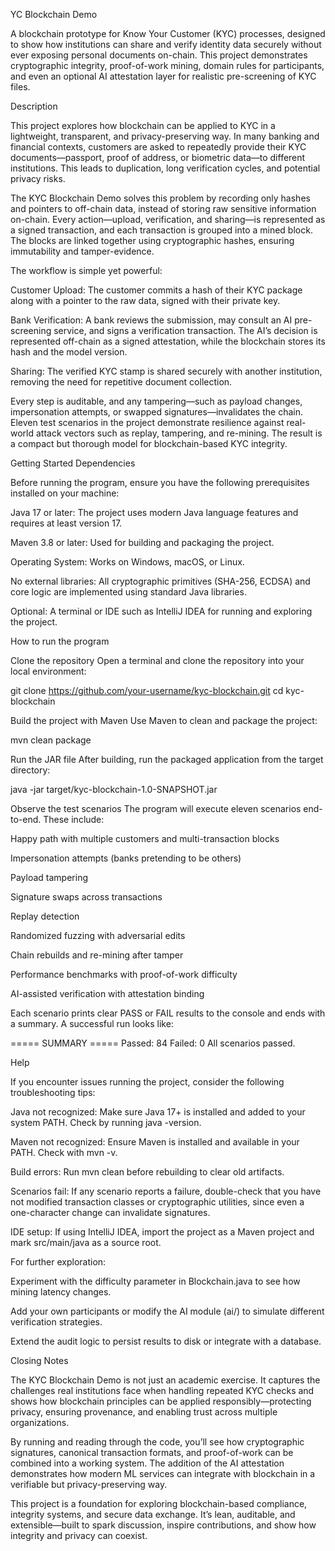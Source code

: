 YC Blockchain Demo

A blockchain prototype for Know Your Customer (KYC) processes, designed to show how institutions can share and verify identity data securely without ever exposing personal documents on-chain. This project demonstrates cryptographic integrity, proof-of-work mining, domain rules for participants, and even an optional AI attestation layer for realistic pre-screening of KYC files.

Description

This project explores how blockchain can be applied to KYC in a lightweight, transparent, and privacy-preserving way. In many banking and financial contexts, customers are asked to repeatedly provide their KYC documents—passport, proof of address, or biometric data—to different institutions. This leads to duplication, long verification cycles, and potential privacy risks.

The KYC Blockchain Demo solves this problem by recording only hashes and pointers to off-chain data, instead of storing raw sensitive information on-chain. Every action—upload, verification, and sharing—is represented as a signed transaction, and each transaction is grouped into a mined block. The blocks are linked together using cryptographic hashes, ensuring immutability and tamper-evidence.

The workflow is simple yet powerful:

Customer Upload: The customer commits a hash of their KYC package along with a pointer to the raw data, signed with their private key.

Bank Verification: A bank reviews the submission, may consult an AI pre-screening service, and signs a verification transaction. The AI’s decision is represented off-chain as a signed attestation, while the blockchain stores its hash and the model version.

Sharing: The verified KYC stamp is shared securely with another institution, removing the need for repetitive document collection.

Every step is auditable, and any tampering—such as payload changes, impersonation attempts, or swapped signatures—invalidates the chain. Eleven test scenarios in the project demonstrate resilience against real-world attack vectors such as replay, tampering, and re-mining. The result is a compact but thorough model for blockchain-based KYC integrity.

Getting Started
Dependencies

Before running the program, ensure you have the following prerequisites installed on your machine:

Java 17 or later: The project uses modern Java language features and requires at least version 17.

Maven 3.8 or later: Used for building and packaging the project.

Operating System: Works on Windows, macOS, or Linux.

No external libraries: All cryptographic primitives (SHA-256, ECDSA) and core logic are implemented using standard Java libraries.

Optional: A terminal or IDE such as IntelliJ IDEA for running and exploring the project.

How to run the program

Clone the repository
Open a terminal and clone the repository into your local environment:

git clone https://github.com/your-username/kyc-blockchain.git
cd kyc-blockchain


Build the project with Maven
Use Maven to clean and package the project:

mvn clean package


Run the JAR file
After building, run the packaged application from the target directory:

java -jar target/kyc-blockchain-1.0-SNAPSHOT.jar


Observe the test scenarios
The program will execute eleven scenarios end-to-end. These include:

Happy path with multiple customers and multi-transaction blocks

Impersonation attempts (banks pretending to be others)

Payload tampering

Signature swaps across transactions

Replay detection

Randomized fuzzing with adversarial edits

Chain rebuilds and re-mining after tamper

Performance benchmarks with proof-of-work difficulty

AI-assisted verification with attestation binding

Each scenario prints clear PASS or FAIL results to the console and ends with a summary. A successful run looks like:

===== SUMMARY =====
Passed: 84   Failed: 0
All scenarios passed.

Help

If you encounter issues running the project, consider the following troubleshooting tips:

Java not recognized: Make sure Java 17+ is installed and added to your system PATH. Check by running java -version.

Maven not recognized: Ensure Maven is installed and available in your PATH. Check with mvn -v.

Build errors: Run mvn clean before rebuilding to clear old artifacts.

Scenarios fail: If any scenario reports a failure, double-check that you have not modified transaction classes or cryptographic utilities, since even a one-character change can invalidate signatures.

IDE setup: If using IntelliJ IDEA, import the project as a Maven project and mark src/main/java as a source root.

For further exploration:

Experiment with the difficulty parameter in Blockchain.java to see how mining latency changes.

Add your own participants or modify the AI module (ai/) to simulate different verification strategies.

Extend the audit logic to persist results to disk or integrate with a database.

Closing Notes

The KYC Blockchain Demo is not just an academic exercise. It captures the challenges real institutions face when handling repeated KYC checks and shows how blockchain principles can be applied responsibly—protecting privacy, ensuring provenance, and enabling trust across multiple organizations.

By running and reading through the code, you’ll see how cryptographic signatures, canonical transaction formats, and proof-of-work can be combined into a working system. The addition of the AI attestation demonstrates how modern ML services can integrate with blockchain in a verifiable but privacy-preserving way.

This project is a foundation for exploring blockchain-based compliance, integrity systems, and secure data exchange. It’s lean, auditable, and extensible—built to spark discussion, inspire contributions, and show how integrity and privacy can coexist.
